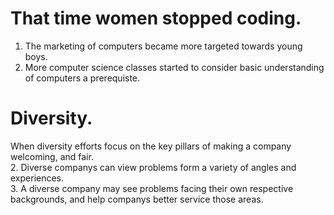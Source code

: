 # That time women stopped coding.  

1. The marketing of computers became more targeted towards young boys.  
2. More computer science classes started to consider basic understanding of computers a prerequiste.  

# Diversity.  

When diversity efforts focus on the key pillars of making a company welcoming, and fair.  
2. Diverse companys can view problems form a variety of angles and experiences.  
3. A diverse company may see problems facing their own respective backgrounds, and help companys better service those areas.  
